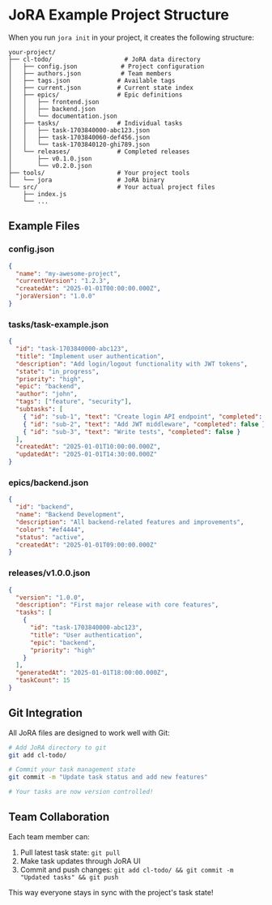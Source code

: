 # JoRA Example Project Structure

When you run `jora init` in your project, it creates the following structure:

```
your-project/
├── cl-todo/                    # JoRA data directory
│   ├── config.json            # Project configuration
│   ├── authors.json           # Team members
│   ├── tags.json             # Available tags
│   ├── current.json          # Current state index
│   ├── epics/                # Epic definitions
│   │   ├── frontend.json
│   │   ├── backend.json
│   │   └── documentation.json
│   ├── tasks/                # Individual tasks
│   │   ├── task-1703840000-abc123.json
│   │   ├── task-1703840060-def456.json
│   │   └── task-1703840120-ghi789.json
│   └── releases/             # Completed releases
│       ├── v0.1.0.json
│       └── v0.2.0.json
├── tools/                    # Your project tools
│   └── jora                  # JoRA binary
└── src/                      # Your actual project files
    ├── index.js
    └── ...
```

## Example Files

### config.json
```json
{
  "name": "my-awesome-project",
  "currentVersion": "1.2.3",
  "createdAt": "2025-01-01T00:00:00.000Z",
  "joraVersion": "1.0.0"
}
```

### tasks/task-example.json
```json
{
  "id": "task-1703840000-abc123",
  "title": "Implement user authentication",
  "description": "Add login/logout functionality with JWT tokens",
  "state": "in_progress",
  "priority": "high",
  "epic": "backend",
  "author": "john",
  "tags": ["feature", "security"],
  "subtasks": [
    { "id": "sub-1", "text": "Create login API endpoint", "completed": true },
    { "id": "sub-2", "text": "Add JWT middleware", "completed": false },
    { "id": "sub-3", "text": "Write tests", "completed": false }
  ],
  "createdAt": "2025-01-01T10:00:00.000Z",
  "updatedAt": "2025-01-01T14:30:00.000Z"
}
```

### epics/backend.json
```json
{
  "id": "backend",
  "name": "Backend Development",
  "description": "All backend-related features and improvements",
  "color": "#ef4444",
  "status": "active",
  "createdAt": "2025-01-01T09:00:00.000Z"
}
```

### releases/v1.0.0.json
```json
{
  "version": "1.0.0",
  "description": "First major release with core features",
  "tasks": [
    {
      "id": "task-1703840000-abc123",
      "title": "User authentication",
      "epic": "backend",
      "priority": "high"
    }
  ],
  "generatedAt": "2025-01-01T18:00:00.000Z",
  "taskCount": 15
}
```

## Git Integration

All JoRA files are designed to work well with Git:

```bash
# Add JoRA directory to git
git add cl-todo/

# Commit your task management state
git commit -m "Update task status and add new features"

# Your tasks are now version controlled!
```

## Team Collaboration

Each team member can:
1. Pull latest task state: `git pull`
2. Make task updates through JoRA UI
3. Commit and push changes: `git add cl-todo/ && git commit -m "Updated tasks" && git push`

This way everyone stays in sync with the project's task state!

